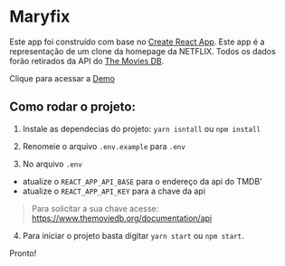 # Maryfix

Este app foi construído com base no [Create React App](https://github.com/facebook/create-react-app). Este app é a representação de um clone da homepage da NETFLIX. Todos os dados forão retirados da API do [The Movies DB](https://www.themoviedb.org/).

Clique para acessar a [Demo](https://clonetflix.netlify.app/)

## Como rodar o projeto:

1. Instale as dependecias do projeto: `yarn isntall` ou `npm install`

2. Renomeie o arquivo `.env.example` para `.env`

3. No arquivo `.env`

- atualize o `REACT_APP_API_BASE` para o endereço da api do TMDB'
- atualize o `REACT_APP_API_KEY` para a chave da api

> Para solicitar a sua chave acesse: https://www.themoviedb.org/documentation/api

4. Para iniciar o projeto basta digitar `yarn start` ou `npm start`.

Pronto!
